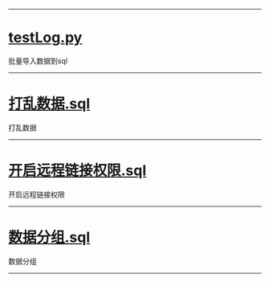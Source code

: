 ***
# [testLog.py](https://github.com/a715506891/pyLogSql/blob/master/testLog.py)
批量导入数据到sql
***

# [打乱数据.sql](https://github.com/a715506891/pyLogSql/blob/master/%E6%89%93%E4%B9%B1%E6%95%B0%E6%8D%AE.sql)
打乱数据
***

# [开启远程链接权限.sql](https://github.com/a715506891/pyLogSql/blob/master/%E5%BC%80%E5%90%AF%E8%BF%9C%E7%A8%8B%E9%93%BE%E6%8E%A5%E6%9D%83%E9%99%90.sql)
开启远程链接权限
***


# [数据分组.sql](https://github.com/a715506891/pyLogSql/blob/master/%E6%95%B0%E6%8D%AE%E5%88%86%E7%BB%84.sql)
数据分组
***
